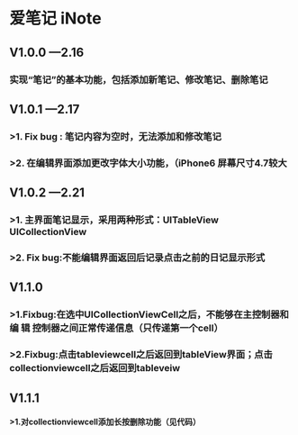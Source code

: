 # 爱笔记 iNote

## V1.0.0 —2.16

### 	实现“笔记”的基本功能，包括添加新笔记、修改笔记、删除笔记

## V1.0.1 —2.17

### 	>1. Fix bug : 笔记内容为空时，无法添加和修改笔记

### 	>2. 在编辑界面添加更改字体大小功能，（iPhone6 屏幕尺寸4.7较大

## V1.0.2 —2.21

### 	>1. 主界面笔记显示，采用两种形式：UITableView UICollectionView

### 	>2. Fix bug:不能编辑界面返回后记录点击之前的日记显示形式

## V1.1.0

### 	>1.Fixbug:在选中UICollectionViewCell之后，不能够在主控制器和编 辑       	控制器之间正常传递信息（只传递第一个cell）

### 	>2.Fixbug:点击tableviewcell之后返回到tableView界面；点击collectionviewcell之后返回到tableveiw





## V1.1.1

#### 	>1.对collectionviewcell添加长按删除功能（见代码）

